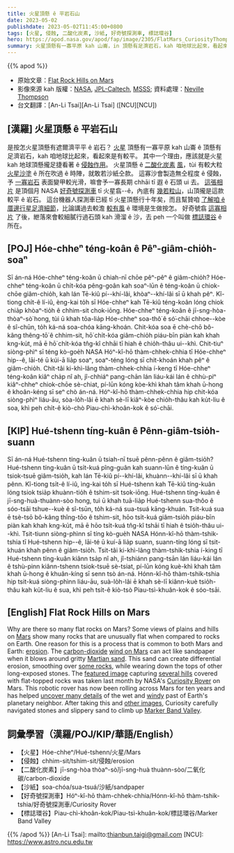 ```yaml
---
title: 火星頂懸 ê 平岩石山
date: 2023-05-02
publishdate: 2023-05-02T11:45:00+0800
tags: [火星, 侵蝕, 二酸化炭素, 沙紙, 好奇號探測車, 標誌環谷]
hero: https://apod.nasa.gov/apod/fap/image/2305/FlatMars_CuriosityThompson_1080.jpg
summary: 火星頂懸有一寡平原 kah 山崙，in 頂懸有足濟岩石，kah 咱地球比起來，看起來是有較平。
---
```


{{% apod %}}

- 原始文章：[Flat Rock Hills on Mars](https://apod.nasa.gov/apod/ap230502.html)
- 影像來源 kah 版權：[NASA](https://www.nasa.gov/), [JPL-Caltech](https://www.jpl.nasa.gov/), [MSSS](https://www.msss.com/); 資料處理：[Neville Thompson](https://www.flickr.com/people/nev-t/)
- 台文翻譯：[An-Li Tsai][An-Li Tsai] ([NCU][NCU])

## [漢羅] 火星頂懸 ê 平岩石山
是按怎火星頂懸有遮爾濟平平 ê 岩石？
[火星][Mars] 頂懸有一寡平原 kah 山崙 ê 頂懸有足濟岩石，kah 咱地球比起來，看起來是有較平。
其中一个理由，應該就是火星 kah 地球頂懸攏足捷看著 ê [侵蝕作用][erosion]。
火星頂懸 ê [二酸化炭素][carbon-dioxide] [風][wind on Mars]，tùi 有較大粒 [火星沙塗][Martian sand] ê 所在吹過 ê 時陣，就敢若沙紙仝款。
這寡沙會製造無仝程度 ê 侵蝕，予 [一寡岩石][some rocks] 表面變甲較光滑，嘛會予一寡長期 chhāi tī 遐 ê 石頭 ui 去。
[這張相片][featured image] 是頂個月 NASA [好奇號探測車][Curiosity Rover] tī 火星翕--ê，內底有 [幾若粒山][several hills]，山頂攏是這款較平 ê 岩石。
這台機器人探測車已經 tī 火星頂懸行十年矣，而且幫贊咱 [了解咱 ê 厝邊行星足濟細節][uncover many details]，比論講過去較澹 [較有風][windy] ê 環境是生做按怎。
好奇號翕 [這寡相片][other images] 了後，紲落來會較細膩行過石頭 kah 滑溜 ê 沙，去 peh 一个叫做 [標誌環谷][Marker Band Valley] ê 所在。

## [POJ] Hóe-chheⁿ téng-koân ê Pêⁿ-giâm-chio̍h-soaⁿ
Sī án-ná Hóe-chheⁿ téng-koân ū chiah-nī chōe pêⁿ-pêⁿ ê giâm-chio̍h?
Hóe-chheⁿ téng-koân ū chi̍t-kóa pêng-goân kah soaⁿ-lūn ê téng-koân ū chiok-chōe giâm-chio̍h, kah lán Tē-kiû pí--khí-lâi, khòaⁿ--khí-lâi sī ū khah pêⁿ.
Kî-tiong chi̍t-ê lí-iû, èng-kai to̍h sī Hóe-chheⁿ kah Tē-kiû téng-koân lóng chiok chia̍p khòaⁿ-tio̍h ê chhim-sit chok-iōng.
Hóe-chheⁿ téng-koân ê jī-sng-hòa-thòaⁿ-sò͘ hong, tùi ū khah tōa-lia̍p Hóe-chheⁿ soa-thô͘ ê só͘-chāi chhoe--kòe ê sî-chūn, to̍h ká-ná soa-chóa kāng-khoán.
Chit-kóa soa ē chè-chō bô-kâng thêng-tō͘ ê chhim-sit, hō͘ chi̍t-kóa giâm-chio̍h piáu-bīn piàn kah khah kng-ku̍t, mā ē hō͘ chi̍t-kóa tn̂g-kî chhāi tī hiah ê chio̍h-thâu ui--khì.
Chit-tiuⁿ siòng-phìⁿ sī téng kò-goe̍h NASA Hóⁿ-kî-hō thàm-chhek-chhia tī Hóe-chheⁿ hip--ê, lāi-té ū kúi-ā lia̍p soaⁿ, soaⁿ-téng lóng sī chit-khoán khah pêⁿ ê giâm-chio̍h.
Chit-tâi ki-khì-lâng thàm-chhek-chhia í-keng tī Hóe-chheⁿ téng-koân kiâⁿ cha̍p nî ah, jî-chhiáⁿ pang-chān lán liáu-kái lán ê chhù-piⁿ kiâⁿ-chheⁿ chiok-chōe sè-chiat, pí-lūn kóng kòe-khì khah tâm khah ū-hong ê khoân-kéng sī seⁿ chò án-ná.
Hóⁿ-kî-hō thàm-chhek-chhia hip chit-kóa siòng-phìⁿ liáu-āu, sòa-lo̍h-lâi ē khah sè-lī kiâⁿ-kòe chio̍h-thâu kah ku̍t-liu ê soa, khì peh chi̍t-ê kiò-chò Piau-chì-khoân-kok ê só͘-chāi.

## [KIP] Hué-tshenn tíng-kuân ê Pênn-giâm-tsio̍h-suann
Sī án-ná Hué-tshenn tíng-kuân ū tsiah-nī tsuē pênn-pênn ê giâm-tsio̍h?
Hué-tshenn tíng-kuân ū tsi̍t-kuá pîng-guân kah suann-lūn ê tíng-kuân ū tsiok-tsuē giâm-tsio̍h, kah lán Tē-kiû pí--khí-lâi, khuànn--khí-lâi sī ū khah pênn.
Kî-tiong tsi̍t-ê lí-iû, ìng-kai to̍h sī Hué-tshenn kah Tē-kiû tíng-kuân lóng tsiok tsia̍p khuànn-tio̍h ê tshim-sit tsok-iōng.
Hué-tshenn tíng-kuân ê jī-sng-huà-thuànn-sòo hong, tuì ū khah tuā-lia̍p Hué-tshenn sua-thôo ê sóo-tsāi tshue--kuè ê sî-tsūn, to̍h ká-ná sua-tsuá kāng-khuán.
Tsit-kuá sua ē tsè-tsō bô-kâng thîng-tōo ê tshim-sit, hōo tsi̍t-kuá giâm-tsio̍h piáu-bīn piàn kah khah kng-ku̍t, mā ē hōo tsi̍t-kuá tn̂g-kî tshāi tī hiah ê tsio̍h-thâu ui--khì.
Tsit-tiunn siòng-phìnn sī tíng kò-gue̍h NASA Hónn-kî-hō thàm-tshik-tshia tī Hué-tshenn hip--ê, lāi-té ū kuí-ā lia̍p suann, suann-tíng lóng sī tsit-khuán khah pênn ê giâm-tsio̍h.
Tsit-tâi ki-khì-lâng thàm-tshik-tshia í-king tī Hué-tshenn tíng-kuân kiânn tsa̍p nî ah, jî-tshiánn pang-tsān lán liáu-kái lán ê tshù-pinn kiânn-tshenn tsiok-tsuē sè-tsiat, pí-lūn kóng kuè-khì khah tâm khah ū-hong ê khuân-kíng sī senn tsò án-ná.
Hónn-kî-hō thàm-tshik-tshia hip tsit-kuá siòng-phìnn liáu-āu, suà-lo̍h-lâi ē khah sè-lī kiânn-kuè tsio̍h-thâu kah ku̍t-liu ê sua, khì peh tsi̍t-ê kiò-tsò Piau-tsì-khuân-kok ê sóo-tsāi.

## [English] Flat Rock Hills on Mars

Why are there so many flat rocks on Mars?
Some views of plains and hills on [Mars][Mars] show many rocks that are unusually flat when compared to rocks on Earth.
One reason for this is a process that is common to both Mars and Earth: [erosion][erosion].
The [carbon-dioxide][carbon-dioxide] [wind on Mars][wind on Mars] can act like sandpaper when it blows around gritty [Martian sand][Martian sand].
This sand can create differential erosion, smoothing over [some rocks][some rocks], while wearing down the tops of other long-exposed stones.
The [featured image][featured image] capturing [several hills][several hills] covered with flat-topped rocks was taken last month by NASA's [Curiosity Rover][Curiosity Rover] on Mars.
This robotic rover has now been rolling across Mars for ten years and has helped [uncover many details][uncover many details] of the wet and [windy][windy] past of Earth's planetary neighbor.
After taking this and [other images][other images], Curiosity carefully navigated stones and slippery sand to climb up [Marker Band Valley][Marker Band Valley].

## 詞彙學習（漢羅/POJ/KIP/華語/English）
- 【火星】Hóe-chheⁿ/Hué-tshenn/火星/Mars
- 【侵蝕】chhim-sit/tshim-sit/侵蝕/erosion
- 【二酸化炭素】jī-sng-hòa thòaⁿ-sò͘/jī-sng-huà thuànn-sòo/二氧化碳/carbon-dioxide
- 【沙紙】soa-chóa/sua-tsuá/沙紙/sandpaper
- 【好奇號探測車】Hóⁿ-kî-hō thàm-chhek-chhia/Hónn-kî-hō thàm-tshik-tshia/好奇號探測車/Curiosity Rover
- 【標誌環谷】Piau-chì-khoân-kok/Piau-tsì-khuân-kok/標誌環谷/Marker Band Valley

{{% /apod %}}
[An-Li Tsai]: mailto:thianbun.taigi@gmail.com
[NCU]: https://www.astro.ncu.edu.tw

[copyright]: https://apod.nasa.gov/apod/fap/lib/about_apod.html#srapply
[License]: https://creativecommons.org/licenses/by/2.0/

[Mars]:https://solarsystem.nasa.gov/planets/mars/in-depth/
[erosion]:https://en.wikipedia.org/wiki/Erosion
[carbon-dioxide]:https://solarsystem.nasa.gov/planets/mars/in-depth/#otp_atmosphere
[wind on Mars]:https://apod.nasa.gov/apod/ap150303.html
[Martian sand]:https://apod.nasa.gov/apod/ap190924.html
[some rocks]:https://geology.com/stories/13/rocks-on-mars/
[featured image]:https://www.flickr.com/photos/nev-t/52814100597/in/pool-apods/
[several hills]:https://mars.nasa.gov/resources/27373/n_r000_3783_edr100cylasb2208_autolm1/
[Curiosity Rover]:https://mars.nasa.gov/msl/home/
[uncover many details]:https://mars.nasa.gov/msl/mission/science/results/
[windy]:https://apod.nasa.gov/apod/ap011017.html
[other images]:https://mars.nasa.gov/resources/27294/curiositys-360-degree-view-of-marker-band-valley/
[Marker Band Valley]:https://mars.nasa.gov/msl/mission-updates/?month=4&year=2023
